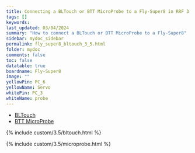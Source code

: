 ```yaml
---
title: Connecting a BLTouch or BTT MicroProbe to a Fly-Super8 in RRF 3.5.0 Onwards
tags: []
keywords: 
last_updated: 03/04/2024
summary: "How to connect a BLTouch or BTT MicroProbe to a Fly-Super8"
sidebar: mydoc_sidebar
permalink: fly_super8_bltouch_3_5.html
folder: mydoc
comments: false
toc: false
datatable: true
boardname: Fly-Super8
image: ""
yellowPin: PC_6
yellowName: Servo
whitePin: PC_3
whiteName: probe
---
```


<ul id="profileTabs" class="nav nav-tabs">
  <li class="active"><a class="noCrossRef" href="#bltouch" data-toggle="tab">BLTouch</a></li>  
	<li><a class="noCrossRef" href="#micro" data-toggle="tab">BTT MicroProbe</a></li>
</ul>
  <div class="tab-content">
<div role="tabpanel" class="tab-pane active" id="bltouch" markdown="1">

{% include custom/3.5/bltouch.html %}

</div>

<div role="tabpanel" class="tab-pane" id="micro" markdown="1">

{% include custom/3.5/microprobe.html %}

</div>

</div>
